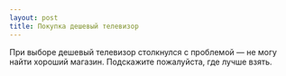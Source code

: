 ```yaml
---
layout: post 
title: Покупка дешевый телевизор 
--- 
```

При выборе дешевый телевизор столкнулся с проблемой — не могу найти хороший магазин. Подскажите пожалуйста, где лучше взять.